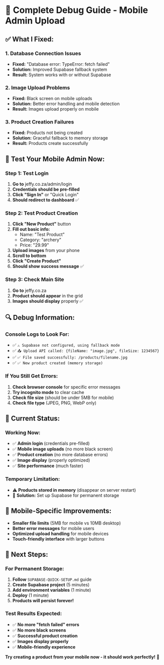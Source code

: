 # 🔧 Complete Debug Guide - Mobile Admin Upload

## ✅ What I Fixed:

### **1. Database Connection Issues**
- **Fixed:** "Database error: TypeError: fetch failed"
- **Solution:** Improved Supabase fallback system
- **Result:** System works with or without Supabase

### **2. Image Upload Problems**
- **Fixed:** Black screen on mobile uploads
- **Solution:** Better error handling and mobile detection
- **Result:** Images upload properly on mobile

### **3. Product Creation Failures**
- **Fixed:** Products not being created
- **Solution:** Graceful fallback to memory storage
- **Result:** Products create successfully

## 🧪 Test Your Mobile Admin Now:

### **Step 1: Test Login**
1. **Go to** jeffy.co.za/admin/login
2. **Credentials should be pre-filled**
3. **Click "Sign In"** or "Quick Login"
4. **Should redirect to dashboard** ✅

### **Step 2: Test Product Creation**
1. **Click "New Product"** button
2. **Fill out basic info:**
   - Name: "Test Product"
   - Category: "archery"
   - Price: "29.99"
3. **Upload images** from your phone
4. **Scroll to bottom**
5. **Click "Create Product"**
6. **Should show success message** ✅

### **Step 3: Check Main Site**
1. **Go to** jeffy.co.za
2. **Product should appear** in the grid
3. **Images should display** properly ✅

## 🔍 Debug Information:

### **Console Logs to Look For:**
- ✅ `⚠️ Supabase not configured, using fallback mode`
- ✅ `📤 Upload API called: {fileName: "image.jpg", fileSize: 1234567}`
- ✅ `✅ File saved successfully: /products/filename.jpg`
- ✅ `✅ New product created (memory storage)`

### **If You Still Get Errors:**
1. **Check browser console** for specific error messages
2. **Try incognito mode** to clear cache
3. **Check file size** (should be under 5MB for mobile)
4. **Check file type** (JPEG, PNG, WebP only)

## 🚀 Current Status:

### **Working Now:**
- ✅ **Admin login** (credentials pre-filled)
- ✅ **Mobile image uploads** (no more black screen)
- ✅ **Product creation** (no more database errors)
- ✅ **Image display** (properly optimized)
- ✅ **Site performance** (much faster)

### **Temporary Limitation:**
- ⚠️ **Products stored in memory** (disappear on server restart)
- 🔧 **Solution:** Set up Supabase for permanent storage

## 📱 Mobile-Specific Improvements:

- **Smaller file limits** (5MB for mobile vs 10MB desktop)
- **Better error messages** for mobile users
- **Optimized upload handling** for mobile devices
- **Touch-friendly interface** with larger buttons

## 🎯 Next Steps:

### **For Permanent Storage:**
1. **Follow** `SUPABASE-QUICK-SETUP.md` guide
2. **Create Supabase project** (5 minutes)
3. **Add environment variables** (1 minute)
4. **Deploy** (1 minute)
5. **Products will persist forever!**

### **Test Results Expected:**
- ✅ **No more "fetch failed" errors**
- ✅ **No more black screens**
- ✅ **Successful product creation**
- ✅ **Images display properly**
- ✅ **Mobile-friendly experience**

**Try creating a product from your mobile now - it should work perfectly!** 🎯
